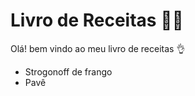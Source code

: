 # Livro de Receitas :man_cook:

Olá! bem vindo ao meu livro de receitas :ok_hand:

- Strogonoff de frango
- Pavê